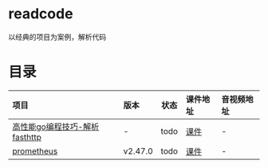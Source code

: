 # readcode
以经典的项目为案例，解析代码

# 目录
| 项目 |版本 | 状态 |课件地址 |音视频地址|
| :-----|:----| :----: |:----| :----| 
| [高性能go编程技巧-解析fasthttp](https://github.com/valyala/fasthttp) |-  | todo | [课件](fasthttp/README.md)|- |
| [prometheus](https://github.com/prometheus/prometheus) | v2.47.0| todo |[课件](prometheus/README.md) |- |


